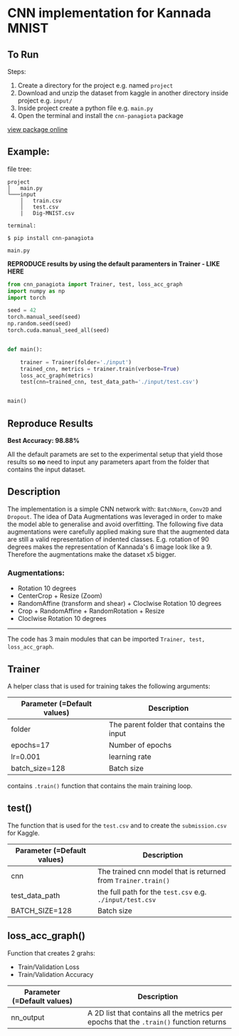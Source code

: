 # CNN implementation for Kannada MNIST

## To Run 


Steps:

1) Create a directory for the project e.g. named `project`
2) Download and unzip the dataset from kaggle in another directory inside project e.g. `input/`
3) Inside project create a python file e.g. `main.py`
4) Open the terminal and install the `cnn-panagiota` package

[view package online](https://pypi.org/project/cnn-panagiota/0.0.2/#description)

## Example:

file tree:

```
project
│   main.py
└───input
    │   train.csv
    │   test.csv
    |   Dig-MNIST.csv     
```

`terminal:`


``` shell
$ pip install cnn-panagiota
```

`main.py` 

**REPRODUCE results by using the default paramenters in Trainer - LIKE HERE**
``` python
from cnn_panagiota import Trainer, test, loss_acc_graph
import numpy as np 
import torch

seed = 42
torch.manual_seed(seed)
np.random.seed(seed)
torch.cuda.manual_seed_all(seed)


def main():

    trainer = Trainer(folder='./input')
    trained_cnn, metrics = trainer.train(verbose=True)
    loss_acc_graph(metrics)
    test(cnn=trained_cnn, test_data_path='./input/test.csv')


main() 

```
## Reproduce Results

**Best Accuracy: 98.88%**

All the default paramets are set to the experimental setup that yield those results so **no** need to input any parameters apart from the folder that contains the input dataset.


## Description 

The implementation is a simple CNN network with: `BatchNorm`, `Conv2D` and `Dropout`. The idea of Data Augmentations was leveraged in order to make the model able to generalise and avoid overfitting. The following five data augmentations were carefully applied making sure that the augmented data are still a valid representation of indented classes. E.g. rotation of 90 degrees makes the representation of Kannada's 6 image look like a 9. Therefore the augmentations make the dataset x5 bigger. 

### Augmentations:
 * Rotation 10 degrees
 * CenterCrop + Resize (Zoom)
 * RandomAffine (transform and shear) + Cloclwise Rotation 10 degrees
 * Crop + RandomAffine + RandomRotation + Resize
 * Cloclwise Rotation 10 degrees


______
The code has 3 main modules that can be imported  `Trainer, test, loss_acc_graph`. 

## Trainer
A helper class that is used for training takes the following arguments:

| Parameter (=Default values)    | Description |
| ----------- | ------ |
| folder      | The parent folder that contains the input|
| epochs=17   | Number of epochs      |
| lr=0.001   | learning rate        |
| batch_size=128   | Batch size        |

contains `.train()` function that contains the main training loop. 

## test() 
The function that is used for the `test.csv` and to create the `submission.csv` for Kaggle.


| Parameter (=Default values)    | Description |
| ----------- | ----------- |
| cnn      | The trained cnn model that is returned from `Trainer.train()` |
| test_data_path   | the full path for the `test.csv` e.g. `./input/test.csv`       |
| BATCH_SIZE=128   | Batch size        |

## loss_acc_graph()

Function that creates 2 grahs: 

* Train/Validation Loss
* Train/Validation Accuracy


| Parameter (=Default values)  |  | Description |
| -------- | ---- |---------- |
|  nn_output      |  |A 2D list that contains all the metrics per epochs that the `.train()` function returns

